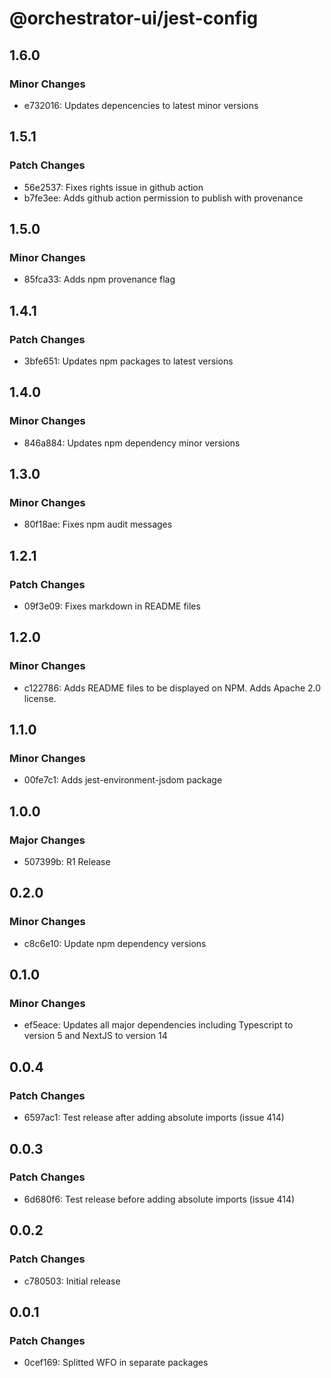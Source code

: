 # @orchestrator-ui/jest-config

## 1.6.0

### Minor Changes

- e732016: Updates depencencies to latest minor versions

## 1.5.1

### Patch Changes

- 56e2537: Fixes rights issue in github action
- b7fe3ee: Adds github action permission to publish with provenance

## 1.5.0

### Minor Changes

- 85fca33: Adds npm provenance flag

## 1.4.1

### Patch Changes

- 3bfe651: Updates npm packages to latest versions

## 1.4.0

### Minor Changes

- 846a884: Updates npm dependency minor versions

## 1.3.0

### Minor Changes

- 80f18ae: Fixes npm audit messages

## 1.2.1

### Patch Changes

- 09f3e09: Fixes markdown in README files

## 1.2.0

### Minor Changes

- c122786: Adds README files to be displayed on NPM. Adds Apache 2.0 license.

## 1.1.0

### Minor Changes

- 00fe7c1: Adds jest-environment-jsdom package

## 1.0.0

### Major Changes

- 507399b: R1 Release

## 0.2.0

### Minor Changes

- c8c6e10: Update npm dependency versions

## 0.1.0

### Minor Changes

- ef5eace: Updates all major dependencies including Typescript to version 5 and NextJS to version 14

## 0.0.4

### Patch Changes

- 6597ac1: Test release after adding absolute imports (issue 414)

## 0.0.3

### Patch Changes

- 6d680f6: Test release before adding absolute imports (issue 414)

## 0.0.2

### Patch Changes

- c780503: Initial release

## 0.0.1

### Patch Changes

- 0cef169: Splitted WFO in separate packages
